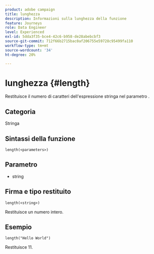 ```yaml
---
product: adobe campaign
title: lunghezza
description: Informazioni sulla lunghezza della funzione
feature: Journeys
role: Data Engineer
level: Experienced
exl-id: 5dda3f35-bce4-42c6-b958-de28abebcbf3
source-git-commit: 712f66b2715bac0af206755e59728c95499fa110
workflow-type: tm+mt
source-wordcount: '34'
ht-degree: 20%

---
```


# lunghezza {#length}

Restituisce il numero di caratteri dell&#39;espressione stringa nel parametro .

## Categoria

Stringa

## Sintassi della funzione

`length(<parameters>)`

## Parametro

* string

## Firma e tipo restituito

`length(<string>)`

Restituisce un numero intero.

## Esempio

`length("Hello World")`

Restituisce 11.
